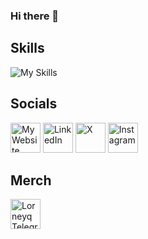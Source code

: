 ### Hi there 👋

## Skills
![My Skills](https://skillicons.dev/icons?i=html,css,js,ts,react,next,tailwind,sass,pug,figma)

## Socials

<a href='https://lorneyq.vercel.app/' title='My Website'><img src='https://lorneyq.vercel.app/_next/static/media/favicon.a8ab575f.ico' alt='My Website' width='48px' height='48px'></a>
<a href='https://www.linkedin.com/in/lorneyq' title='LinkedIn'><img src='https://skillicons.dev/icons?i=linkedin' alt='LinkedIn' width='48px' height='48px'></a>
<a href='https://www.x.com/lorneyqq' title='X'><img src='https://seeklogo.com/images/T/twitter-x-logo-101C7D2420-seeklogo.com.png?v=638258862800000000' alt='X' width='48px' height='48px'></a>
<a href='https://www.instagram.com/lorneyq' title='Instagram'><img src='https://skillicons.dev/icons?i=instagram' alt='Instagram' width='48px' height='48px'></a>

## Merch

<a href='https://t.me/addstickers/LorneyqMadeItStickers' title='Lorneyq Telegram Sticker Pack🌐'><img src='https://i.pinimg.com/564x/bc/7a/bc/bc7abc5ad2950eb9d6b3cdc66ba9de14.jpg' alt='Lorneyq Telegram Sticker Pack🌐' width='48px' height='48px'></a>
